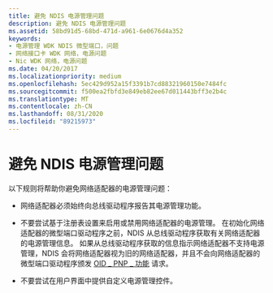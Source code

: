 ```yaml
---
title: 避免 NDIS 电源管理问题
description: 避免 NDIS 电源管理问题
ms.assetid: 58bd91d5-68bd-471d-a961-6e0676d4a352
keywords:
- 电源管理 WDK NDIS 微型端口，问题
- 网络接口卡 WDK 网络，电源问题
- Nic WDK 网络，电源问题
ms.date: 04/20/2017
ms.localizationpriority: medium
ms.openlocfilehash: 5ec429d952a15f3391b7cd88321960150e7484fc
ms.sourcegitcommit: f500ea2fbfd3e849eb82ee67d011443bff3e2b4c
ms.translationtype: MT
ms.contentlocale: zh-CN
ms.lasthandoff: 08/31/2020
ms.locfileid: "89215973"
---
```

# <a name="avoiding-ndis-power-management-problems"></a>避免 NDIS 电源管理问题





以下规则将帮助你避免网络适配器的电源管理问题：

-   网络适配器必须始终向总线驱动程序报告其电源管理功能。

-   不要尝试基于注册表设置来启用或禁用网络适配器的电源管理。 在初始化网络适配器的微型端口驱动程序之前，NDIS 从总线驱动程序获取有关网络适配器的电源管理信息。 如果从总线驱动程序获取的信息指示网络适配器不支持电源管理，NDIS 会将网络适配器视为旧的网络适配器，并且不会向网络适配器的微型端口驱动程序颁发 [OID \_ PNP \_ 功能](./oid-pnp-capabilities.md) 请求。

-   不要尝试在用户界面中提供自定义电源管理控件。

 

